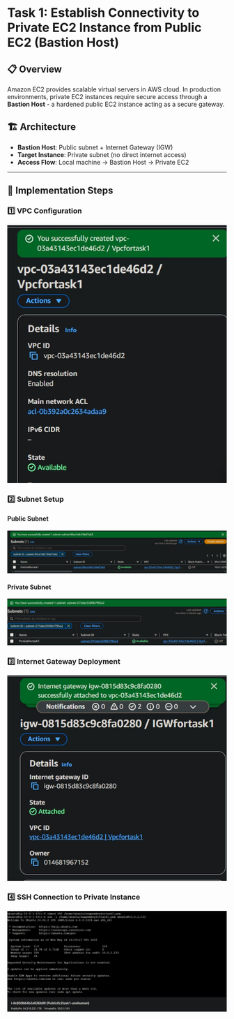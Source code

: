 # Task 1: Establish Connectivity to Private EC2 Instance from Public EC2 (Bastion Host)

## 📋 Overview
Amazon EC2 provides scalable virtual servers in AWS cloud. In production environments, private EC2 instances require secure access through a **Bastion Host** - a hardened public EC2 instance acting as a secure gateway.

## 🏗️ Architecture
- **Bastion Host**: Public subnet + Internet Gateway (IGW)
- **Target Instance**: Private subnet (no direct internet access)
- **Access Flow**: Local machine → Bastion Host → Private EC2

---

## 🚀 Implementation Steps

### 1️⃣ VPC Configuration
![VPC Configuration](image.png)

### 2️⃣ Subnet Setup

#### Public Subnet
![Public Subnet Configuration](image-1.png)

#### Private Subnet
![Private Subnet Configuration](image-2.png)

### 3️⃣ Internet Gateway Deployment
![Internet Gateway Setup](image-3.png)

### 4️⃣ SSH Connection to Private Instance
![SSH Connection Process](image-4.png)